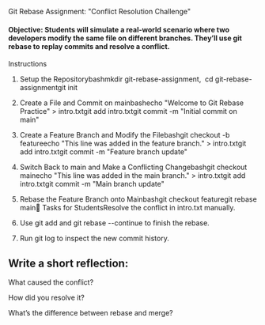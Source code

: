 Git Rebase Assignment: "Conflict Resolution Challenge"

#### Objective: Students will simulate a real-world scenario where two developers modify the same file on different branches. They’ll use git rebase to replay commits and resolve a conflict.

Instructions

1.  Setup the Repositorybashmkdir git-rebase-assignment,  cd git-rebase-assignmentgit init
2.  Create a File and Commit on mainbashecho "Welcome to Git Rebase Practice" > intro.txtgit add intro.txtgit commit -m "Initial commit on main"
3.  Create a Feature Branch and Modify the Filebashgit checkout -b featureecho "This line was added in the feature branch." > intro.txtgit add intro.txtgit commit -m "Feature branch update"
4.  Switch Back to main and Make a Conflicting Changebashgit checkout mainecho "This line was added in the main branch." > intro.txtgit add intro.txtgit commit -m "Main branch update"
5.  Rebase the Feature Branch onto Mainbashgit checkout featuregit rebase main🧠 Tasks for StudentsResolve the conflict in intro.txt manually.
6.  Use git add and git rebase --continue to finish the rebase.
    
7.  Run git log to inspect the new commit history.
    

  

## Write a short reflection:

What caused the conflict?

How did you resolve it?

What’s the difference between rebase and merge?
